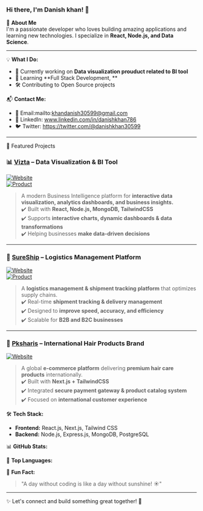 ### Hi there, I'm Danish khan! 👋

🚀 **About Me**  
I'm a passionate developer who loves building amazing applications and learning new technologies. I specialize in **React, Node.js, and Data Science**.

---

💡 **What I Do:**
- 🔭 Currently working on **Data visualization prouduct related to BI tool**
- 🌱 Learning **Full Stack Development, **
- 🛠️ Contributing to Open Source projects

📬 **Contact Me:**
- 📧 Email:mailto:khandanish30599@gmail.com
- 🏢 LinkedIn: www.linkedin.com/in/danishkhan786
- 🐦 Twitter: https://twitter.com/@danishkhan30599

---
 🚀 Featured Projects  

### 📊 [Vizta](https://vizta.in) – Data Visualization & BI Tool  
[![Website](https://img.shields.io/badge/Website-vizta.in-blue?style=for-the-badge&logo=google-chrome)](https://vizta.in)  
[![Product](https://img.shields.io/badge/Product-app.vizta.in-green?style=for-the-badge&logo=react)](https://app.vizta.in)  
> A modern Business Intelligence platform for **interactive data visualization, analytics dashboards, and business insights.**  
✔️ Built with **React, Node.js, MongoDB, TailwindCSS**  
✔️ Supports **interactive charts, dynamic dashboards & data transformations**  
✔️ Helping businesses **make data-driven decisions**  

---

### 🚚 [SureShip](https://sureship.in) – Logistics Management Platform  
[![Website](https://img.shields.io/badge/Website-sureship.in-blue?style=for-the-badge&logo=google-chrome)](https://sureship.in)  
[![Product](https://img.shields.io/badge/Product-app.sureship.in-green?style=for-the-badge&logo=node.js)](https://app.sureship.in)  
> A **logistics management & shipment tracking platform** that optimizes supply chains.  
✔️ Real-time **shipment tracking & delivery management**  
✔️ Designed to **improve speed, accuracy, and efficiency**  
✔️ Scalable for **B2B and B2C businesses**  

---

### 💇 [Pksharis](https://pkshair.com) – International Hair Products Brand  
[![Website](https://img.shields.io/badge/Website-pksharis.com-blue?style=for-the-badge&logo=google-chrome)](https://pksharis.com)  
> A global **e-commerce platform** delivering **premium hair care products** internationally.  
✔️ Built with **Next.js + TailwindCSS**  
✔️ Integrated **secure payment gateway & product catalog system**  
✔️ Focused on **international customer experience**  

🛠 **Tech Stack:**
- **Frontend:** React.js, Next.js, Tailwind CSS
- **Backend:** Node.js, Express.js, MongoDB, PostgreSQL

📊 **GitHub Stats:**

📌 **Top Languages:**

🎯 **Fun Fact:**
> "A day without coding is like a day without sunshine! ☀️"

---

✨ Let's connect and build something great together! 🚀
